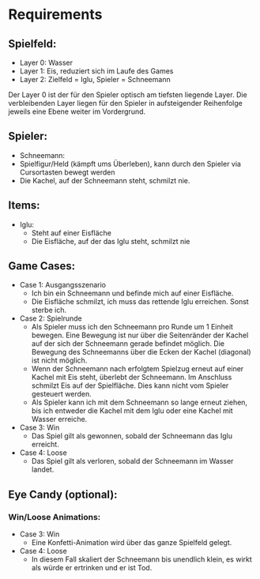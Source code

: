 # Requirements

## Spielfeld:
- Layer 0: Wasser
- Layer 1: Eis, reduziert sich im Laufe des Games
- Layer 2: Zielfeld = Iglu, Spieler = Schneemann

Der Layer 0 ist der für den Spieler optisch am tiefsten liegende Layer.
Die verbleibenden Layer liegen für den Spieler in aufsteigender Reihenfolge jeweils eine Ebene weiter im Vordergrund.

## Spieler:
-	Schneemann: 
  - Spielfigur/Held (kämpft ums Überleben), kann durch den Spieler via Cursortasten bewegt werden 
  - Die Kachel, auf der Schneemann steht, schmilzt nie.

## Items:
- Iglu:
  - Steht auf einer Eisfläche
  - Die Eisfläche, auf der das Iglu steht, schmilzt nie

## Game Cases:
- Case 1: Ausgangsszenario
  - Ich bin ein Schneemann und befinde mich auf einer Eisfläche.
  - Die Eisfläche schmilzt, ich muss das rettende Iglu erreichen. Sonst sterbe ich.
- Case 2: Spielrunde
  - Als Spieler muss ich den Schneemann pro Runde um 1 Einheit bewegen. Eine Bewegung ist nur über die Seitenränder der Kachel auf der sich der Schneemann gerade befindet möglich. Die Bewegung des Schneemanns über die Ecken der Kachel (diagonal) ist nicht möglich. 
  - Wenn der Schneemann nach erfolgtem Spielzug erneut auf einer Kachel mit Eis steht, überlebt der Schneemann. Im Anschluss schmilzt Eis auf der Spielfläche. Dies kann nicht vom Spieler gesteuert werden.
  - Als Spieler kann ich mit dem Schneemann so lange erneut ziehen, bis ich entweder die Kachel mit dem Iglu oder eine Kachel mit Wasser erreiche.
- Case 3: Win
  -	Das Spiel gilt als gewonnen, sobald der Schneemann das Iglu erreicht.
- Case 4: Loose
  - Das Spiel gilt als verloren, sobald der Schneemann im Wasser landet.

## Eye Candy (optional):

### Win/Loose Animations:
- Case 3: Win 
  - Eine Konfetti-Animation wird über das ganze Spielfeld gelegt.
- Case 4: Loose 
  - In diesem Fall skaliert der Schneemann bis unendlich klein, es wirkt als würde er ertrinken und er ist Tod.
